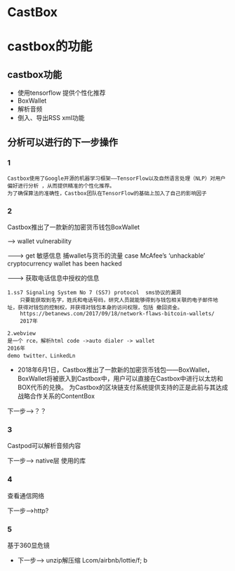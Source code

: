 # CastBox

# castbox的功能

## castbox功能
* 使用tensorflow 提供个性化推荐
* BoxWallet
* 解析音频
* 倒入、导出RSS xml功能

## 分析可以进行的下一步操作

### 1

    Castbox使用了Google开源的机器学习框架——TensorFlow以及自然语言处理（NLP）对用户偏好进行分析 ，从而提供精准的个性化推荐。
    为了确保算法的准确性，Castbox团队在TensorFlow的基础上加入了自己的影响因子

### 2

Castbox推出了一款新的加密货币钱包BoxWallet

--> wallet vulnerability

---> get 敏感信息
    捕wallet与货币的流量 case 
 	McAfee’s ‘unhackable’ cryptocurrency wallet has been hacked

---> 获取电话信息中授权的信息

	1.ss7 Signaling System No 7 (SS7) protocol  sms协议的漏洞
	    只要能获取到名字，姓氏和电话号码，研究人员就能够得到与钱包相关联的电子邮件地址，获得对钱包的控制权，并获得对钱包本身的访问权限，包括 撤回资金。
	    https://betanews.com/2017/09/18/network-flaws-bitcoin-wallets/
	    2017年

    2.webview 
	是一个 rce，解析html code ->auto dialer -> wallet
	2016年
	demo twitter、LinkedLn 

* 2018年6月1日，Castbox推出了一款新的加密货币钱包——BoxWallet，BoxWallet将被嵌入到Castbox中，用户可以直接在Castbox中进行以太坊和BOX代币的兑换。
为Castbox的区块链支付系统提供支持的正是此前与其达成战略合作关系的ContentBox

下一步-->？？

### 3

Castpod可以解析音频内容

下一步--> native层 使用的库

### 4

查看通信网络

下一步-->http?

### 5

基于360显危镜
* 下一步--> unzip解压缩
	Lcom/airbnb/lottie/f; b
